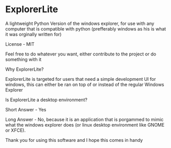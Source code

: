 # ExplorerLite
A lightweight Python Version of the windows explorer, for use with any computer that is compatible with python (prefferably windows as his is what it was orginally written for)


License - MIT 

Feel free to do whatever you want, either contribute to the project or do something with it


Why ExplorerLite?


ExplorerLite is targeted for users that need a simple development UI for windows, this can either be ran on top of or instead of the regular Windows Explorer

Is ExplorerLite a desktop environment?

Short Answer - Yes

Long Answer - No, because it is an application that is porgammed to mimic what the windows explorer does (or linux desktop environment like GNOME or XFCE). 


Thank you for using this software and I hope this comes in handy
